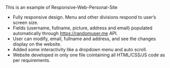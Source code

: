 This is an example of Responsive-Web-Personal-Site

- Fully responsive design.  Menu and other divisions respond to user’s screen size.
-	Fields (username, fullname, picture, address and email) populated automatically through  https://randomuser.me API.
-	User can modify, email, fullname and address, and see the changes display on the website.
-	Added some interactivity like a dropdown menu and auto scroll.
- Website developed in only one file cointaining all HTML/CSS/JS code as per requirements. 

